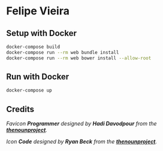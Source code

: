 # Felipe Vieira

## Setup with Docker

```sh
docker-compose build
docker-compose run --rm web bundle install
docker-compose run --rm web bower install --allow-root
```

## Run with Docker

```sh
docker-compose up
```

## Credits

*Favicon __Programmer__ designed by __Hadi Davodpour__
from the __[thenounproject](thenounproject.com)__.*

*Icon __Code__ designed by __Ryan Beck__
from the __[thenounproject](thenounproject.com)__.*
